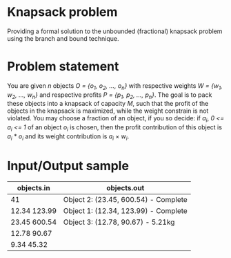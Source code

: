 # Knapsack problem
Providing a formal solution to the unbounded (fractional) knapsack problem using the branch and bound technique.

# Problem statement
You are given *n* objects *O = {o<sub>1</sub>, o<sub>2</sub>, ..., o<sub>n</sub>}* with respective weights *W = {w<sub>1</sub>, w<sub>2</sub>, ..., w<sub>n</sub>}* and respective profits *P = {p<sub>1</sub>, p<sub>2</sub>, ..., p<sub>n</sub>}*. The goal is to pack these objects into a knapsack of capacity *M*, such that the profit of the objects in the knapsack is maximized, while the weight constrain is not violated. You may choose a fraction of an object, if you so decide: if *a<sub>i</sub>*, *0 <= a<sub>i</sub> <= 1* of an object *o<sub>i</sub>* is chosen, then the profit contribution of this object is *a<sub>i</sub>* * *o<sub>i</sub>* and its weight contribution is *a<sub>i</sub>* &times; *w<sub>i</sub>*.

# Input/Output sample
| objects.in    | objects.out                           |
| ------------- | ------------------------------------- |
| 41            | Object 2: (23.45, 600.54) - Complete  |
| 12.34 123.99  | Object 1: (12.34, 123.99) - Complete  |
| 23.45 600.54  | Object 3: (12.78, 90.67) - 5.21kg     |
| 12.78 90.67   |                                       |
| 9.34 45.32    |                                       |
